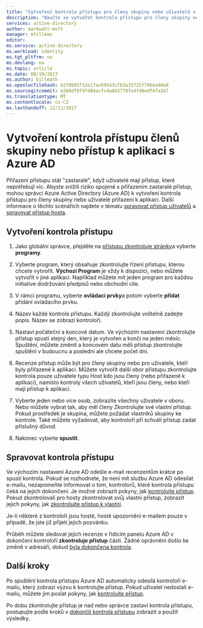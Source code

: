 ```yaml
---
title: "Vytvoření kontrola přístupu pro členy skupiny nebo uživatelé s přístupem k aplikaci s Azure AD | Microsoft Docs"
description: "Naučte se vytvářet kontrola přístupu pro členy skupiny nebo uživatelé s přístupem k aplikaci."
services: active-directory
author: markwahl-msft
manager: mtillman
editor: 
ms.service: active-directory
ms.workload: identity
ms.tgt_pltfrm: na
ms.devlang: na
ms.topic: article
ms.date: 09/19/2017
ms.author: billmath
ms.openlocfilehash: b2f8985f12e17ac69543cfb3a33725f796eedde8
ms.sourcegitcommit: e266df9f97d04acfc4a843770fadfd8edf4fa2b7
ms.translationtype: MT
ms.contentlocale: cs-CZ
ms.lasthandoff: 12/11/2017
---
```

# <a name="create-an-access-review-of-group-members-or-application-access-with-azure-ad"></a>Vytvoření kontrola přístupu členů skupiny nebo přístup k aplikaci s Azure AD

Přiřazení přístupu stát "zastaralé", když uživatelé mají přístup, které nepotřebují víc. Abyste snížili riziko spojené s přiřazením zastaralé přístup, mohou správci Azure Active Directory (Azure AD) k vytvoření kontrola přístupu pro členy skupiny nebo uživatelé přiřazení k aplikaci. Další informace o těchto scénářích najdete v tématu [spravovat přístup uživatelů](active-directory-azure-ad-controls-manage-user-access-with-access-reviews.md) a [spravovat přístup hosta](active-directory-azure-ad-controls-manage-guest-access-with-access-reviews.md). 

## <a name="create-an-access-review"></a>Vytvoření kontrola přístupu

1. Jako globální správce, přejděte na [přístupu zkontroluje stránky](https://portal.azure.com/#blade/Microsoft_AAD_ERM/DashboardBlade/)a vyberte **programy**.

2. Vyberte program, který obsahuje zkontrolujte řízení přístupu, kterou chcete vytvořit. **Výchozí Program** je vždy k dispozici, nebo můžete vytvořit v jiné aplikaci. Například můžete mít jeden program pro každou initiative dodržování předpisů nebo obchodní cíle.

3. V rámci programu, vyberte **ovládací prvky**a potom vyberte **přidat** přidání ovládacího prvku.

4. Název každé kontrola přístupu. Každý zkontrolujte volitelně zadejte popis. Název se zobrazí kontroloři.

5. Nastaví počáteční a koncové datum. Ve výchozím nastavení zkontrolujte přístup spustí stejný den, který je vytvořen a končí na jeden měsíc. Spuštění, můžete změnit a koncovém datu měli přístup zkontrolujte spuštění v budoucnu a poslední ale chcete počet dní.

6. Recenze přístup může být pro členy skupiny nebo pro uživatele, kteří byly přiřazené k aplikaci. Můžete vytvořit další obor přístupu zkontrolujte kontrola pouze uživatele typu Host kdo jsou členy (nebo přiřazené k aplikaci), namísto kontroly všech uživatelů, kteří jsou členy, nebo kteří mají přístup k aplikaci.

7. Vyberte jeden nebo více osob, zobrazíte všechny uživatele v oboru. Nebo můžete vybrat tak, aby měl členy Zkontrolujte své vlastní přístup. Pokud prostředek je skupina, můžete požádat vlastníků skupiny ke kontrole. Také můžete vyžadovat, aby kontroloři při schválí přístup zadat příslušný důvod.

8. Nakonec vyberte **spustit**.


## <a name="manage-the-access-review"></a>Spravovat kontrola přístupu

Ve výchozím nastavení Azure AD odešle e-mail recenzentům krátce po spustí kontrola. Pokud se rozhodnete, že není mít službu Azure AD odesílat e-mailu, nezapomeňte informovat o tom, kontrolorů, které kontrola přístupu čeká na jejich dokončení. Je možné zobrazit pokyny, jak [kontrolujte přístup](active-directory-azure-ad-controls-perform-access-review.md). Pokud zkontrolovali pro hosty zkontrolovat svůj vlastní přístup, zobrazit jejich pokyny, jak [zkontrolujte přístup k vlastní](active-directory-azure-ad-controls-perform-access-review.md).

Je-li některé z kontroloři jsou hosté, hosté upozornění e-mailem pouze v případě, že jste již přijetí jejich pozvánku.


Průběh můžete sledovat jejich recenze v řídicím panelu Azure AD v dokončení kontroloři **zkontroluje přístup** části. Žádné oprávnění došlo ke změně v adresáři, dokud [byla dokončena kontrola](active-directory-azure-ad-controls-complete-access-review.md).

## <a name="next-steps"></a>Další kroky

Po spuštění kontrola přístupu Azure AD automaticky odesílá kontroloři e-mailu, který zobrazí výzvu k kontrolujte přístup. Pokud uživatel nedostali e-mailu, můžete jim poslat pokyny, jak [kontrolujte přístup](active-directory-azure-ad-controls-perform-access-review.md). 

Po dobu zkontrolujte přístup je nad nebo správce zastaví kontrola přístupu, postupujte podle kroků v [dokončit kontrola přístupu](active-directory-azure-ad-controls-complete-access-review.md) zobrazit a použít výsledky.


